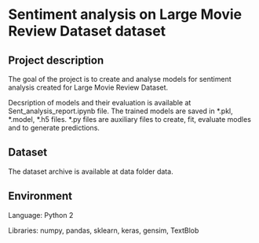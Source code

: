 # Sentiment analysis on Large Movie Review Dataset dataset

## Project description 
The goal of the project is to create and analyse models for sentiment analysis created for Large Movie Review Dataset. 

Decsription of models and their evaluation is available at Sent_analysis_report.ipynb file. 
The trained models are saved in *.pkl, *.model, *.h5 files. *.py files are auxiliary files to create, fit, evaluate modles and to generate predictions.


## Dataset
The dataset archive is available at data folder data.

## Environment
Language: Python 2

Libraries: numpy, pandas, sklearn, keras, gensim, TextBlob
